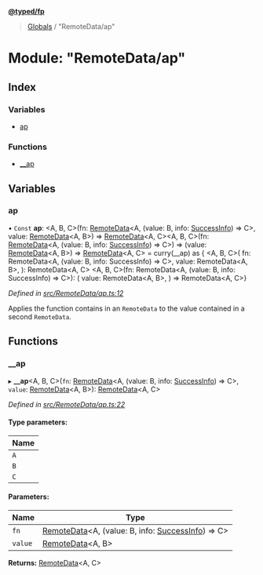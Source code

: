 **[@typed/fp](../README.md)**

> [Globals](../globals.md) / "RemoteData/ap"

# Module: "RemoteData/ap"

## Index

### Variables

* [ap](_remotedata_ap_.md#ap)

### Functions

* [\_\_ap](_remotedata_ap_.md#__ap)

## Variables

### ap

• `Const` **ap**: \<A, B, C>(fn: [RemoteData](_remotedata_remotedata_.md#remotedata)\<A, (value: B, info: [SuccessInfo](_remotedata_fold_.md#successinfo)) => C>, value: [RemoteData](_remotedata_remotedata_.md#remotedata)\<A, B>) => [RemoteData](_remotedata_remotedata_.md#remotedata)\<A, C>\<A, B, C>(fn: [RemoteData](_remotedata_remotedata_.md#remotedata)\<A, (value: B, info: [SuccessInfo](_remotedata_fold_.md#successinfo)) => C>) => (value: [RemoteData](_remotedata_remotedata_.md#remotedata)\<A, B>) => [RemoteData](_remotedata_remotedata_.md#remotedata)\<A, C> = curry(\_\_ap) as { \<A, B, C>( fn: RemoteData\<A, (value: B, info: SuccessInfo) => C>, value: RemoteData\<A, B>, ): RemoteData\<A, C> \<A, B, C>(fn: RemoteData\<A, (value: B, info: SuccessInfo) => C>): ( value: RemoteData\<A, B>, ) => RemoteData\<A, C>}

*Defined in [src/RemoteData/ap.ts:12](https://github.com/TylorS/typed-fp/blob/559f273/src/RemoteData/ap.ts#L12)*

Applies the function contains in an `RemoteData` to the value contained in a
second `RemoteData`.

## Functions

### \_\_ap

▸ **__ap**\<A, B, C>(`fn`: [RemoteData](_remotedata_remotedata_.md#remotedata)\<A, (value: B, info: [SuccessInfo](_remotedata_fold_.md#successinfo)) => C>, `value`: [RemoteData](_remotedata_remotedata_.md#remotedata)\<A, B>): [RemoteData](_remotedata_remotedata_.md#remotedata)\<A, C>

*Defined in [src/RemoteData/ap.ts:22](https://github.com/TylorS/typed-fp/blob/559f273/src/RemoteData/ap.ts#L22)*

#### Type parameters:

Name |
------ |
`A` |
`B` |
`C` |

#### Parameters:

Name | Type |
------ | ------ |
`fn` | [RemoteData](_remotedata_remotedata_.md#remotedata)\<A, (value: B, info: [SuccessInfo](_remotedata_fold_.md#successinfo)) => C> |
`value` | [RemoteData](_remotedata_remotedata_.md#remotedata)\<A, B> |

**Returns:** [RemoteData](_remotedata_remotedata_.md#remotedata)\<A, C>
